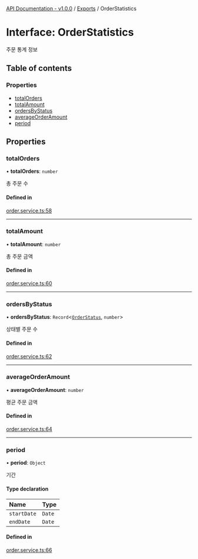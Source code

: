 [API Documentation - v1.0.0](../README.md) / [Exports](../modules.md) / OrderStatistics

# Interface: OrderStatistics

주문 통계 정보

## Table of contents

### Properties

- [totalOrders](OrderStatistics.md#totalorders)
- [totalAmount](OrderStatistics.md#totalamount)
- [ordersByStatus](OrderStatistics.md#ordersbystatus)
- [averageOrderAmount](OrderStatistics.md#averageorderamount)
- [period](OrderStatistics.md#period)

## Properties

### totalOrders

• **totalOrders**: `number`

총 주문 수

#### Defined in

[order.service.ts:58](https://github.com/sysnet4admin/_Book_Claude-Code/blob/main/week3/Fri/code_doc_sync/src/api/order.service.ts#L58)

___

### totalAmount

• **totalAmount**: `number`

총 주문 금액

#### Defined in

[order.service.ts:60](https://github.com/sysnet4admin/_Book_Claude-Code/blob/main/week3/Fri/code_doc_sync/src/api/order.service.ts#L60)

___

### ordersByStatus

• **ordersByStatus**: `Record`\<[`OrderStatus`](../modules.md#orderstatus), `number`\>

상태별 주문 수

#### Defined in

[order.service.ts:62](https://github.com/sysnet4admin/_Book_Claude-Code/blob/main/week3/Fri/code_doc_sync/src/api/order.service.ts#L62)

___

### averageOrderAmount

• **averageOrderAmount**: `number`

평균 주문 금액

#### Defined in

[order.service.ts:64](https://github.com/sysnet4admin/_Book_Claude-Code/blob/main/week3/Fri/code_doc_sync/src/api/order.service.ts#L64)

___

### period

• **period**: `Object`

기간

#### Type declaration

| Name | Type |
| :------ | :------ |
| `startDate` | `Date` |
| `endDate` | `Date` |

#### Defined in

[order.service.ts:66](https://github.com/sysnet4admin/_Book_Claude-Code/blob/main/week3/Fri/code_doc_sync/src/api/order.service.ts#L66)
